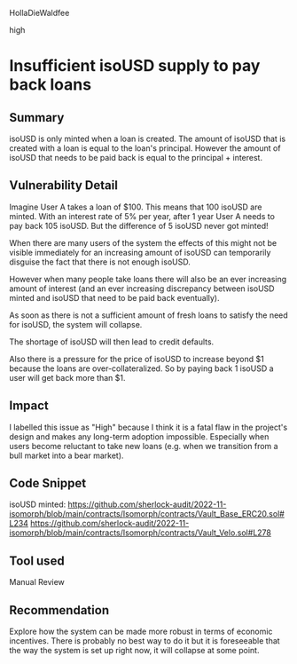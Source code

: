 HollaDieWaldfee

high

# Insufficient isoUSD supply to pay back loans

## Summary
isoUSD is only minted when a loan is created.
The amount of isoUSD that is created with a loan is equal to the loan's principal.
However the amount of isoUSD that needs to be paid back is equal to the principal + interest. 

## Vulnerability Detail
Imagine User A takes a loan of $100. This means that 100 isoUSD are minted.
With an interest rate of 5% per year, after 1 year User A needs to pay back 105 isoUSD. But the difference of 5 isoUSD never got minted!

When there are many users of the system the effects of this might not be visible immediately for an increasing amount of isoUSD can temporarily disguise the fact that there is not enough isoUSD.

However when many people take loans there will also be an ever increasing amount of interest (and an ever increasing discrepancy between isoUSD minted and isoUSD that need to be paid back eventually).

As soon as there is not a sufficient amount of fresh loans to satisfy the need for isoUSD, the system will collapse.

The shortage of isoUSD will then lead to credit defaults.

Also there is a pressure for the price of isoUSD to increase beyond $1 because the loans are over-collateralized. So by paying back 1 isoUSD a user will get back more than $1.

## Impact
I labelled this issue as "High" because I think it is a fatal flaw in the project's design and makes any long-term adoption impossible.
Especially when users become reluctant to take new loans (e.g. when we transition from a bull market into a bear market).

## Code Snippet
isoUSD minted:
https://github.com/sherlock-audit/2022-11-isomorph/blob/main/contracts/Isomorph/contracts/Vault_Base_ERC20.sol#L234
https://github.com/sherlock-audit/2022-11-isomorph/blob/main/contracts/Isomorph/contracts/Vault_Velo.sol#L278

## Tool used
Manual Review

## Recommendation
Explore how the system can be made more robust in terms of economic incentives.
There is probably no best way to do it but it is foreseeable that the way the system is set up right now, it will collapse at some point.